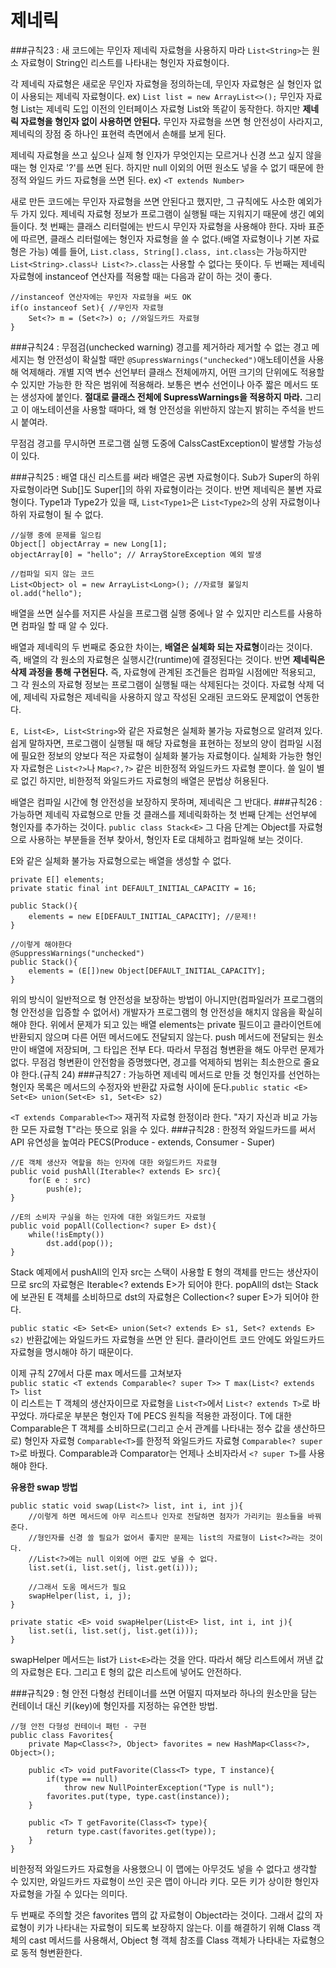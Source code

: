 # 제네릭
###규칙23 : 새 코드에는 무인자 제네릭 자료형을 사용하지 마라
`List<String>`는 원소 자료형이 String인 리스트를 나타내는 형인자 자료형이다.

각 제네릭 자료형은 새로운 무인자 자료형을 정의하는데, 무인자 자료형은 실 형인자 없이 사용되는 제네릭 자료형이다. ex) `List list = new ArrayList<>();` 무인자 자료형 List는 제네릭 도입 이전의 인터페이스 자료형 List와 똑같이 동작한다. 하지만 **제네릭 자료형을 형인자 없이 사용하면 안된다.** 무인자 자료형을 쓰면 형 안전성이 사라지고, 제네릭의 장점 중 하나인 표현력 측면에서 손해를 보게 된다.

제네릭 자료형을 쓰고 싶으나 실제 형 인자가 무엇인지는 모르거나 신경 쓰고 싶지 않을 때는 형 인자로 '?'를 쓰면 된다. 하지만 null 이외의 어떤 원소도 넣을 수 없기 때문에 한정적 와일드 카드 자료형을 쓰면 된다. ex) `<T extends Number>`

새로 만든 코드에는 무인자 자료형을 쓰면 안된다고 했지만, 그 규칙에도 사소한 예외가 두 가지 있다. 제네릭 자료형 정보가 프로그램이 실행될 때는 지워지기 때문에 생긴 예외들이다. 첫 번째는 클래스 리터럴에는 반드시 무인자 자료형을 사용해야 한다. 자바 표준에 따르면, 클래스 리터럴에는 형인자 자료형을 쓸 수 없다.(배열 자료형이나 기본 자료형은 가능) 예를 들어, `List.class, String[].class, int.class`는 가능하지만 `List<String>.class나 List<?>.class`는 사용할 수 없다는 뜻이다. 두 번째는 제네릭 자료형에 instanceof 연산자를 적용할 때는 다음과 같이 하는 것이 좋다.
```
//instanceof 연산자에는 무인자 자료형을 써도 OK
if(o instanceof Set){ //무인자 자료형
    Set<?> m = (Set<?>) o; //와일드카드 자료형 
}
```

###규칙24 : 무점검(unchecked warning) 경고를 제거하라
제거할 수 없는 경고 메세지는 형 안전성이 확실할 때만 `@SupressWarnings("unchecked")`애노테이션을 사용해 억제해라. 개별 지역 변수 선언부터 클래스 전체에까지, 어떤 크기의 단위에도 적용할 수 있지만 가능한 한 작은 범위에 적용해라. 보통은 변수 선언이나 아주 짧은 메서드 또는 생성자에 붙인다. **절대로 클래스 전체에 SupressWarnings을 적용하지 마라.** 그리고 이 애노테이션을 사용할 때마다, 왜 형 안전성을 위반하지 않는지 밝히는 주석을 반드시 붙여라.

무점검 경고를 무시하면 프로그램 실행 도중에 CalssCastException이 발생할 가능성이 있다. 

###규칙25 : 배열 대신 리스트를 써라
배열은 공변 자료형이다. Sub가 Super의 하위 자료형이라면 Sub[]도 Super[]의 하위 자료형이라는 것이다. 반면 제네릭은 불변 자료형이다. Type1과 Type2가 있을 때, `List<Type1>`은 `List<Type2>`의 상위 자료형이나 하위 자료형이 될 수 없다.
```
//실행 중에 문제를 일으킴
Object[] objectArray = new Long[1];
objectArray[0] = "hello"; // ArrayStoreException 예외 발생

//컴파일 되지 않는 코드
List<Object> ol = new ArrayList<Long>(); //자료형 불일치
ol.add("hello");
```
배열을 쓰면 실수를 저지른 사실을 프로그램 실행 중에나 알 수 있지만 리스트를 사용하면 컴파일 할 때 알 수 있다.

배열과 제네릭의 두 번째로 중요한 차이는, **배열은 실체화 되는 자료형**이라는 것이다. 즉, 배열의 각 원소의 자료형은 실행시간(runtime)에 결정된다는 것이다. 반면 **제네릭은 삭제 과정을 통해 구현된다.** 즉, 자료형에 관계된 조건들은 컴파일 시점에만 적용되고, 그 각 원소의 자료형 정보는 프로그램이 실행될 때는 삭제된다는 것이다. 자료형 삭제 덕에, 제네릭 자료형은 제네릭을 사용하지 않고 작성된 오래된 코드와도 문제없이 연동한다.

`E, List<E>, List<String>`와 같은 자료형은 실체화 불가능 자료형으로 알려져 있다. 쉽게 말하자면, 프로그램이 실행될 때 해당 자료형을 표현하는 정보의 양이 컴파일 시점에 필요한 정보의 양보다 적은 자료형이 실체화 불가능 자료형이다. 실체화 가능한 형인자 자료형은 `List<?>`나 `Map<?,?>` 같은 비한정적 와일드카드 자료형 뿐이다. 쓸 일이 별로 없긴 하지만, 비한정적 와일드카드 자료형의 배열은 문법상 허용된다.

배열은 컴파일 시간에 형 안전성을 보장하지 못하며, 제네릭은 그 반대다.
###규칙26 : 가능하면 제네릭 자료형으로 만들 것
클래스를 제네릭화하는 첫 번째 단계는 선언부에 형인자를 추가하는 것이다.
`public class Stack<E>` 그 다음 단계는 Object를 자료형으로 사용하는 부분들을 전부 찾아서, 형인자 E로 대체하고 컴파일해 보는 것이다. 

E와 같은 실체화 불가능 자료형으로는 배열을 생성할 수 없다. 
```
private E[] elements; 
private static final int DEFAULT_INITIAL_CAPACITY = 16;

public Stack(){
    elements = new E[DEFAULT_INITIAL_CAPACITY]; //문제!!
}

//이렇게 해야한다
@SuppressWarnings("unchecked")
public Stack(){
    elements = (E[])new Object[DEFAULT_INITIAL_CAPACITY]; 
}
```
위의 방식이 일반적으로 형 안전성을 보장하는 방법이 아니지만(컴파일러가 프로그램의 형 안전성을 입증할 수 없어서) 개발자가 프로그램의 형 안전성을 해치지 않음을 확실히 해야 한다. 위에서 문제가 되고 있는 배열 elements는 private 필드이고 클라이언트에 반환되지 않으며 다른 어떤 메서드에도 전달되지 않는다. push 메서드에 전달되는 원소만이 배열에 저장되며, 그 타입은 전부 E다. 따라서 무점검 형변환을 해도 아무런 문제가 없다. 무점검 형변환이 안전함을 증명했다면, 경고를 억제하되 범위는 최소한으로 줄요야 한다.(규칙 24)
###규칙27 : 가능하면 제네릭 메서드로 만들 것
형인자를 선언하는 형인자 목록은 메서드의 수정자와 반환값 자료형 사이에 둔다.`public static <E> Set<E> union(Set<E> s1, Set<E> s2)`

`<T extends Comparable<T>>` 재귀적 자료형 한정이라 한다. "자기 자신과 비교 가능한 모든 자료형 T"라는 뜻으로 읽을 수 있다. 
###규칙28 : 한정적 와일드카드를 써서 API 유연성을 높여라
PECS(Produce - extends, Consumer - Super)<br>
```
//E 객체 생산자 역할을 하는 인자에 대한 와일드카드 자료형
public void pushAll(Iterable<? extends E> src){
    for(E e : src)
        push(e);
}

//E의 소비자 구실을 하는 인자에 대한 와일드카드 자료형
public void popAll(Collection<? super E> dst){
    while(!isEmpty())
        dst.add(pop());
}
```
Stack 예제에서 pushAll의 인자 src는 스택이 사용할 E 형의 객체를 만드는 생산자이므로 src의 자료형은 Iterable<? extends E>가 되어야 한다. popAll의 dst는 Stack에 보관된 E 객체를 소비하므로 dst의 자료형은 Collection<? super E>가 되어야 한다.

`public static <E> Set<E> union(Set<? extends E> s1, Set<? extends E> s2)` 반환값에는 와일드카드 자료형을 쓰면 안 된다. 클라이언트 코드 안에도 와일드카드 자료형을 명시해야 하기 때문이다.

이제 규칙 27에서 다룬 max 메서드를 고쳐보자<br>
`public static <T extends Comparable<? super T>> T max(List<? extends T> list`<br>
이 리스트는 T 객체의 생산자이므로 자료형을 `List<T>`에서 `List<? extends T>`로 바꾸었다. 까다로운 부분은 형인자 T에 PECS 원칙을 적용한 과정이다. T에 대한 Comparable은 T 객체를 소비하므로(그리고 순서 관계를 나타내는 정수 값을 생산하므로) 형인자 자료형 `Comparable<T>`를 한정적 와일드카드 자료형 `Comparable<? super T>`로 바꿨다. Comparable과 Comparator는 언제나 소비자라서 `<? super T>`를 사용해야 한다.

**유용한 swap 방법**<br>
```
public static void swap(List<?> list, int i, int j){
    //이렇게 하면 메서드에 아무 리스트나 인자로 전달하면 첨자가 가리키는 원소들을 바꿔준다.
    //형인자를 신경 쓸 필요가 없어서 좋지만 문제는 list의 자료형이 List<?>라는 것이다.
    //List<?>에는 null 이외에 어떤 값도 넣을 수 없다.
    list.set(i, list.set(j, list.get(i)));
    
    //그래서 도움 메서드가 필요
    swapHelper(list, i, j);
}

private static <E> void swapHelper(List<E> list, int i, int j){
    list.set(i, list.set(j, list.get(i)));
}

```
swapHelper 메서드는 list가 `List<E>`라는 것을 안다. 따라서 해당 리스트에서 꺼낸 값의 자료형은 E다. 그리고 E 형의 값은 리스트에 넣어도 안전하다. 

###규칙29 : 형 안전 다형성 컨테이너를 쓰면 어떨지 따져보라
하나의 원소만을 담는 컨테이너 대신 키(key)에 형인자를 지정하는 유연한 방법.
```
//형 안전 다형성 컨테이너 패턴 - 구현
public class Favorites{
    private Map<Class<?>, Object> favorites = new HashMap<Class<?>, Object>();
    
    public <T> void putFavorite(Class<T> type, T instance){
        if(type == null)
            throw new NullPointerException("Type is null");
        favorites.put(type, type.cast(instance));
    }
    
    public <T> T getFavorite(Class<T> type){
        return type.cast(favorites.get(type));
    }
}
```
비한정적 와일드카드 자료형을 사용했으니 이 맵에는 아무것도 넣을 수 없다고 생각할 수 있지만, 와일드카드 자료형이 쓰인 곳은 맵이 아니라 키다. 모든 키가 상이한 형인자 자료형을 가질 수 있다는 의미다.

두 번째로 주의할 것은 favorites 맵의 값 자료형이 Object라는 것이다. 그래서 값의 자료형이 키가 나타내는 자료형이 되도록 보장하지 않는다. 이를 해결하기 위해 Class 객체의 cast 메서드를 사용해서, Object 형 객체 참조를 Class 객체가 나타내는 자료형으로 동적 형변환한다.